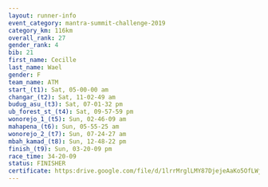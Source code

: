 ```yaml
---
layout: runner-info 
event_category: mantra-summit-challenge-2019 
category_km: 116km 
overall_rank: 27
gender_rank: 4
bib: 21
first_name: Cecille
last_name: Wael
gender: F
team_name: ATM
start_(t1): Sat, 05-00-00 am
changar_(t2): Sat, 11-02-49 am
budug_asu_(t3): Sat, 07-01-32 pm
ub_forest_st_(t4): Sat, 09-57-59 pm
wonorejo_1_(t5): Sun, 02-46-09 am
mahapena_(t6): Sun, 05-55-25 am
wonorejo_2_(t7): Sun, 07-24-27 am
mbah_kamad_(t8): Sun, 12-48-22 pm
finish_(t9): Sun, 03-20-09 pm
race_time: 34-20-09
status: FINISHER
certificate: https:drive.google.com/file/d/1lrrMrglLMY87DjejeAaKo5OfLWjdy0_N/view?usp=sharing
---
```

